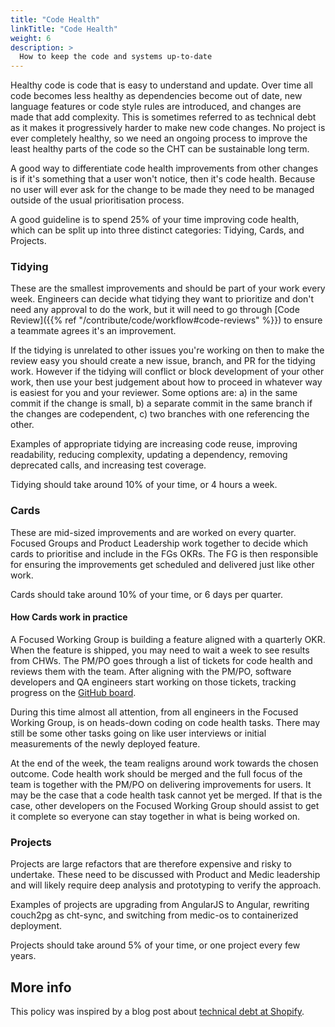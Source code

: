 ```yaml
---
title: "Code Health"
linkTitle: "Code Health"
weight: 6
description: >
  How to keep the code and systems up-to-date
---
```


Healthy code is code that is easy to understand and update. Over time all code becomes less healthy as dependencies become out of date, new language features or code style rules are introduced, and changes are made that add complexity. This is sometimes referred to as technical debt as it makes it progressively harder to make new code changes. No project is ever completely healthy, so we need an ongoing process to improve the least healthy parts of the code so the CHT can be sustainable long term.

A good way to differentiate code health improvements from other changes is if it's something that a user won't notice, then it's code health. Because no user will ever ask for the change to be made they need to be managed outside of the usual prioritisation process.

A good guideline is to spend 25% of your time improving code health, which can be split up into three distinct categories: Tidying, Cards, and Projects.

### Tidying

These are the smallest improvements and should be part of your work every week. Engineers can decide what tidying they want to prioritize and don't need any approval to do the work, but it will need to go through [Code Review]({{% ref "/contribute/code/workflow#code-reviews" %}}) to ensure a teammate agrees it's an improvement.

If the tidying is unrelated to other issues you're working on then to make the review easy you should create a new issue, branch, and PR for the tidying work. However if the tidying will conflict or block development of your other work, then use your best judgement about how to proceed in whatever way is easiest for you and your reviewer. Some options are: a) in the same commit if the change is small, b) a separate commit in the same branch if the changes are codependent, c) two branches with one referencing the other.

Examples of appropriate tidying are increasing code reuse, improving readability, reducing complexity, updating a dependency, removing deprecated calls, and increasing test coverage.

Tidying should take around 10% of your time, or 4 hours a week.

### Cards

These are mid-sized improvements and are worked on every quarter. Focused Groups and Product Leadership work together to decide which cards to prioritise and include in the FGs OKRs. The FG is then responsible for ensuring the improvements get scheduled and delivered just like other work.

Cards should take around 10% of your time, or 6 days per quarter.

#### How Cards work in practice

A Focused Working Group is building a feature aligned with a quarterly OKR. When the feature is shipped, you may need to wait a week to see results from CHWs. The PM/PO goes through a list of tickets for code health and reviews them with the team. After aligning with the PM/PO, software developers and QA engineers start working on those tickets, tracking progress on the [GitHub board](https://github.com/orgs/medic/projects/134/views/1).

During this time almost all attention, from all engineers in the Focused Working Group, is on heads-down coding on code health tasks. There may still be some other tasks going on like user interviews or initial measurements of the newly deployed feature.

At the end of the week, the team realigns around work towards the chosen outcome. Code health work should be merged and the full focus of the team is together with the PM/PO on delivering improvements for users. It may be the case that a code health task cannot yet be merged. If that is the case, other developers on the Focused Working Group should assist to get it complete so everyone can stay together in what is being worked on.

### Projects

Projects are large refactors that are therefore expensive and risky to undertake. These need to be discussed with Product and Medic leadership and will likely require deep analysis and prototyping to verify the approach.

Examples of projects are upgrading from AngularJS to Angular, rewriting couch2pg as cht-sync, and switching from medic-os to containerized deployment.

Projects should take around 5% of your time, or one project every few years.

## More info

This policy was inspired by a blog post about [technical debt at Shopify](https://shopify.engineering/technical-debt-25-percent-rule).
